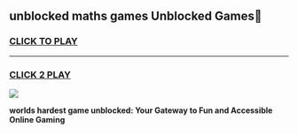 
## unblocked maths games Unblocked Games👋
<h3>
<a href="https://premium.freeplayer.one?title=unblocked_maths_games&ref=16F">CLICK TO PLAY</a></h3>
<hr>

<h3>
<a href="https://premium.freeplayer.one?title=unblocked_maths_games&ref=16F">CLICK 2 PLAY</a>
  
</h3>

<a href="https://premium.freeplayer.one?title=unblocked_maths_games&ref=16F/"><img src="https://clearcache.store/games.png"></a>


**worlds hardest game unblocked: Your Gateway to Fun and Accessible Online Gaming**
